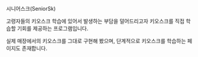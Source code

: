 시니어스크(SeniorSk)

고령자들의 키오스크 학습에 있어서 발생하는 부담을 덜어드리고자 키오스크를 직접 학습할 기회를 제공하는 프로그램입니다.

실제 매장에서의 키오스크를 그대로 구현해 봤으며, 단계적으로 키오스크를 학습하는 페이지도 존재합니다.
